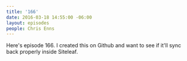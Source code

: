 ```yaml
---
title: '166'
date: 2016-03-18 14:55:00 -06:00
layout: episodes
people: Chris Enns
---
```


Here's episode 166. I created this on Github and want to see if it'll sync back properly inside Siteleaf.
